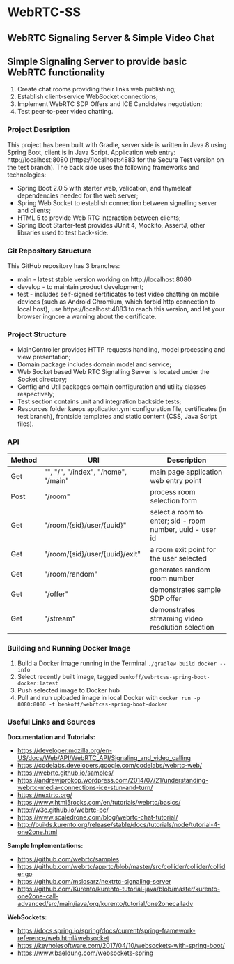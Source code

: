 # WebRTC-SS
## WebRTC Signaling Server & Simple Video Chat

## Simple Signaling Server to provide basic WebRTC functionality
1. Create chat rooms providing their links web publishing;
2. Establish client-service WebSocket connections; 
3. Implement WebRTC SDP Offers and ICE Candidates negotiation;
4. Test peer-to-peer video chatting.

### Project Desription
This project has been built with Gradle, server side is written in Java 8 using Spring Boot, client is in Java Script.
Application web entry: http://localhost:8080 (https://localhost:4883 for the Secure Test version on the test branch).
The back side uses the following frameworks and technologies:
* Spring Boot 2.0.5 with starter web, validation, and thymeleaf dependencies needed for the web server;
* Spring Web Socket to establish connection between signalling server and clients;
* HTML 5 to provide Web RTC interaction between clients;
* Spring Boot Starter-test provides JUnit 4, Mockito, AssertJ, other libraries used to test back-side.

### Git Repository Structure
This GitHub repository has 3 branches:
* main - latest stable version working on http://localhost:8080
* develop - to maintain product development;
* test - includes self-signed sertificates to test video chatting on mobile devices (such as Android Chromium, which forbid http connection to local host), use https://localhost:4883 to reach this version, and let your browser ingnore a warning about the certificate.

### Project Structure
* MainController provides HTTP requests handling, model processing and view presentation;
* Domain package includes domain model and service;
* Web Socket based Web RTC Signalling Server is located under the Socket directory;
* Config and Util packages contain configuration and utility classes respectively;
* Test section contains unit and integration backside tests;
* Resources folder keeps application.yml configuration file, certificates (in test branch), frontside templates and static content (CSS, Java Script files).

### API
Method |      URI           |  Description
 ------ | --------------------------------------------------- | ------- 
 Get | "", "/", "/index", "/home", "/main" | main page application web entry point
 Post | "/room" | process room selection form
 Get | "/room/{sid}/user/{uuid}" | select a room to enter; sid - room number, uuid - user id
 Get | "/room/{sid}/user/{uuid}/exit" | a room exit point for the user selected
 Get | "/room/random" | generates random room number
 Get | "/offer" | demonstrates sample SDP offer
 Get | "/stream" | demonstrates streaming video resolution selection
 
### Building and Running Docker Image
1. Build a Docker image running in the Terminal ``./gradlew build docker --info``
2. Select recently built image, tagged ``benkoff/webrtcss-spring-boot-docker:latest``
3. Push selected image to Docker hub
4. Pull and run uploaded image in local Docker with ``docker run -p 8080:8080 -t benkoff/webrtcss-spring-boot-docker
``

### Useful Links and Sources
**Documentation and Tutorials:**
* https://developer.mozilla.org/en-US/docs/Web/API/WebRTC_API/Signaling_and_video_calling
* https://codelabs.developers.google.com/codelabs/webrtc-web/
* https://webrtc.github.io/samples/
* https://andrewjprokop.wordpress.com/2014/07/21/understanding-webrtc-media-connections-ice-stun-and-turn/
* https://nextrtc.org/
* https://www.html5rocks.com/en/tutorials/webrtc/basics/
* http://w3c.github.io/webrtc-pc/
* https://www.scaledrone.com/blog/webrtc-chat-tutorial/
* http://builds.kurento.org/release/stable/docs/tutorials/node/tutorial-4-one2one.html

**Sample Implementations:**
* https://github.com/webrtc/samples
* https://github.com/webrtc/apprtc/blob/master/src/collider/collider/collider.go
* https://github.com/mslosarz/nextrtc-signaling-server
* https://github.com/Kurento/kurento-tutorial-java/blob/master/kurento-one2one-call-advanced/src/main/java/org/kurento/tutorial/one2onecalladv

**WebSockets:**
* https://docs.spring.io/spring/docs/current/spring-framework-reference/web.html#websocket
* https://keyholesoftware.com/2017/04/10/websockets-with-spring-boot/
* https://www.baeldung.com/websockets-spring
